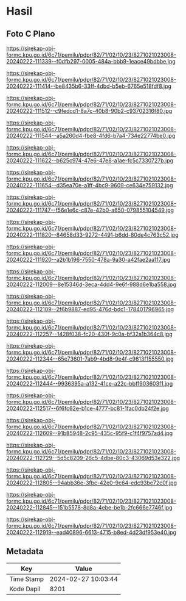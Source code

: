 # Hasil

## Foto C Plano

https://sirekap-obj-formc.kpu.go.id/6c71/pemilu/pdpr/82/71/02/10/23/8271021023008-20240222-111339--f0dfb297-0005-484a-bbb9-1eace49bdbbe.jpg

https://sirekap-obj-formc.kpu.go.id/6c71/pemilu/pdpr/82/71/02/10/23/8271021023008-20240222-111414--be8435b6-33ff-4dbd-b5eb-6765e518fdf8.jpg

https://sirekap-obj-formc.kpu.go.id/6c71/pemilu/pdpr/82/71/02/10/23/8271021023008-20240222-111512--c9fedcd1-8a7c-40b8-90b2-c93702316f80.jpg

https://sirekap-obj-formc.kpu.go.id/6c71/pemilu/pdpr/82/71/02/10/23/8271021023008-20240222-111544--a5a260d4-fbe8-4fd6-b7a4-734e22774be0.jpg

https://sirekap-obj-formc.kpu.go.id/6c71/pemilu/pdpr/82/71/02/10/23/8271021023008-20240222-111622--b625c974-47e6-47e8-a1ae-fc5c7330727b.jpg

https://sirekap-obj-formc.kpu.go.id/6c71/pemilu/pdpr/82/71/02/10/23/8271021023008-20240222-111654--d35ea70e-a1ff-4bc9-9609-ce634e759132.jpg

https://sirekap-obj-formc.kpu.go.id/6c71/pemilu/pdpr/82/71/02/10/23/8271021023008-20240222-111747--f56e1e6c-c87e-42b0-a650-079855104549.jpg

https://sirekap-obj-formc.kpu.go.id/6c71/pemilu/pdpr/82/71/02/10/23/8271021023008-20240222-111820--84658d33-9272-4491-b6dd-80de4c763c52.jpg

https://sirekap-obj-formc.kpu.go.id/6c71/pemilu/pdpr/82/71/02/10/23/8271021023008-20240222-111920--a2b1b196-7550-478a-9a30-a42fae2aa117.jpg

https://sirekap-obj-formc.kpu.go.id/6c71/pemilu/pdpr/82/71/02/10/23/8271021023008-20240222-112009--8e15346d-3eca-4dd4-9e6f-988d6e1ba558.jpg

https://sirekap-obj-formc.kpu.go.id/6c71/pemilu/pdpr/82/71/02/10/23/8271021023008-20240222-112109--2f6b9887-ed95-476d-bdc1-178401796965.jpg

https://sirekap-obj-formc.kpu.go.id/6c71/pemilu/pdpr/82/71/02/10/23/8271021023008-20240222-112257--1428f038-fc20-430f-9c0a-bf32a1b364c8.jpg

https://sirekap-obj-formc.kpu.go.id/6c71/pemilu/pdpr/82/71/02/10/23/8271021023008-20240222-112344--65e73601-7ab9-4bd8-9e4f-c9813f155550.jpg

https://sirekap-obj-formc.kpu.go.id/6c71/pemilu/pdpr/82/71/02/10/23/8271021023008-20240222-112444--9936395a-a132-41ce-a22c-bbff903603f1.jpg

https://sirekap-obj-formc.kpu.go.id/6c71/pemilu/pdpr/82/71/02/10/23/8271021023008-20240222-112517--6f6fc62e-b1ce-4777-bc81-1fac0db24f2e.jpg

https://sirekap-obj-formc.kpu.go.id/6c71/pemilu/pdpr/82/71/02/10/23/8271021023008-20240222-112609--91b85948-2c95-435c-95f9-c1f4f9757ad4.jpg

https://sirekap-obj-formc.kpu.go.id/6c71/pemilu/pdpr/82/71/02/10/23/8271021023008-20240222-112729--5d5c8209-26c5-4dbe-80c3-43069d53e322.jpg

https://sirekap-obj-formc.kpu.go.id/6c71/pemilu/pdpr/82/71/02/10/23/8271021023008-20240222-112805--94abb36e-3fbc-42e0-9c64-edc93be72c0f.jpg

https://sirekap-obj-formc.kpu.go.id/6c71/pemilu/pdpr/82/71/02/10/23/8271021023008-20240222-112845--151b5578-8d8a-4ebe-be1b-2fc666e7746f.jpg

https://sirekap-obj-formc.kpu.go.id/6c71/pemilu/pdpr/82/71/02/10/23/8271021023008-20240222-112919--ead40896-6613-4715-b8ed-4d23df953e40.jpg


## Metadata

| Key        | Value               |
| ---------- | ------------------- |
| Time Stamp | 2024-02-27 10:03:44 |
| Kode Dapil | 8201                |



